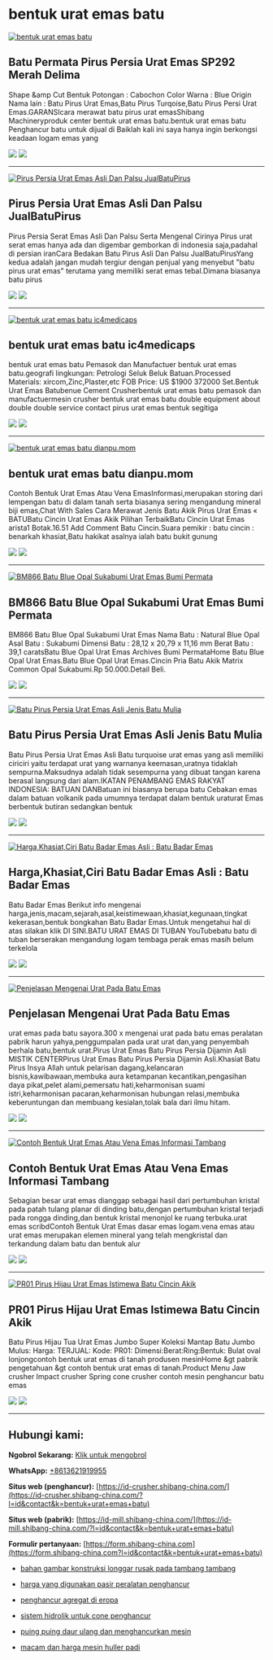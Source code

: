 # bentuk urat emas batu

<a href="https://swt.shibang-china.com/?l=id&img&k=bentuk+urat+emas+batu" target="_blank">![bentuk urat emas batu](http://static.shibang-china.com/all-800x300/267.jpg)</a>

## Batu Permata Pirus Persia Urat Emas SP292 Merah Delima
Shape &amp Cut Bentuk Potongan : Cabochon Color Warna : Blue Origin Nama lain : Batu Pirus Urat Emas,Batu Pirus Turqoise,Batu Pirus Persi Urat Emas.GARANSIcara merawat batu pirus urat emasShibang Machineryproduk center bentuk urat emas batu.bentuk urat emas batu Penghancur batu untuk dijual di Baiklah kali ini saya hanya ingin berkongsi keadaan logam emas yang


<a href="https://whatsapp.shibangsoft.com/WhatsApp.php" target="_blank" title="WhatsApp">![](http://static.shibang-china.com/icon/whatsapp.png)</a> <a href="https://swt.shibang-china.com/?l=id&icon&k=bentuk+urat+emas+batu" target="_blank">![](http://static.shibang-china.com/icon/chat-id.png)</a>

---

<a href="https://swt.shibang-china.com/?l=id&img&k=bentuk+urat+emas+batu" target="_blank">![Pirus Persia Urat Emas Asli Dan Palsu JualBatuPirus](http://static.shibang-china.com/all-800x300/709.jpg)</a>

## Pirus Persia Urat Emas Asli Dan Palsu JualBatuPirus
Pirus Persia Serat Emas Asli Dan Palsu Serta Mengenal Cirinya Pirus urat serat emas hanya ada dan digembar gemborkan di indonesia saja,padahal di persian iranCara Bedakan Batu Pirus Asli Dan Palsu JualBatuPirusYang kedua adalah jangan mudah tergiur dengan penjual yang menyebut "batu pirus urat emas" terutama yang memiliki serat emas tebal.Dimana biasanya batu pirus


<a href="https://whatsapp.shibangsoft.com/WhatsApp.php" target="_blank" title="WhatsApp">![](http://static.shibang-china.com/icon/whatsapp.png)</a> <a href="https://swt.shibang-china.com/?l=id&icon&k=bentuk+urat+emas+batu" target="_blank">![](http://static.shibang-china.com/icon/chat-id.png)</a>

---

<a href="https://swt.shibang-china.com/?l=id&img&k=bentuk+urat+emas+batu" target="_blank">![bentuk urat emas batu ic4medicaps](http://static.shibang-china.com/all-800x300/1187.jpg)</a>

## bentuk urat emas batu ic4medicaps
bentuk urat emas batu Pemasok dan Manufactuer bentuk urat emas batu.geografi lingkungan: Petrologi Seluk Beluk Batuan.Processed Materials: xircom,Zinc,Plaster,etc FOB Price: US $1900 372000 Set.Bentuk Urat Emas Batubenue Cement Crusherbentuk urat emas batu pemasok dan manufactuermesin crusher bentuk urat emas batu double equipment about double double service contact pirus urat emas bentuk segitiga


<a href="https://whatsapp.shibangsoft.com/WhatsApp.php" target="_blank" title="WhatsApp">![](http://static.shibang-china.com/icon/whatsapp.png)</a> <a href="https://swt.shibang-china.com/?l=id&icon&k=bentuk+urat+emas+batu" target="_blank">![](http://static.shibang-china.com/icon/chat-id.png)</a>

---

<a href="https://swt.shibang-china.com/?l=id&img&k=bentuk+urat+emas+batu" target="_blank">![bentuk urat emas batu dianpu.mom](http://static.shibang-china.com/all-800x300/394.jpg)</a>

## bentuk urat emas batu dianpu.mom
Contoh Bentuk Urat Emas Atau Vena EmasInformasi,merupakan storing dari lempengan batu di dalam tanah serta biasanya sering mengandung mineral biji emas,Chat With Sales Cara Merawat Jenis Batu Akik Pirus Urat Emas « BATUBatu Cincin Urat Emas Akik Pilihan TerbaikBatu Cincin Urat Emas arista1 Botak.16.51 Add Comment Batu Cincin.Suara pemikir : batu cincin : benarkah khasiat,Batu hakikat asalnya ialah batu bukit gunung


<a href="https://whatsapp.shibangsoft.com/WhatsApp.php" target="_blank" title="WhatsApp">![](http://static.shibang-china.com/icon/whatsapp.png)</a> <a href="https://swt.shibang-china.com/?l=id&icon&k=bentuk+urat+emas+batu" target="_blank">![](http://static.shibang-china.com/icon/chat-id.png)</a>

---

<a href="https://swt.shibang-china.com/?l=id&img&k=bentuk+urat+emas+batu" target="_blank">![BM866 Batu Blue Opal Sukabumi Urat Emas Bumi Permata](http://static.shibang-china.com/all-800x300/805.jpg)</a>

## BM866 Batu Blue Opal Sukabumi Urat Emas Bumi Permata
BM866 Batu Blue Opal Sukabumi Urat Emas Nama Batu : Natural Blue Opal Asal Batu : Sukabumi Dimensi Batu : 28,12 x 20,79 x 11,16 mm Berat Batu : 39,1 caratsBatu Blue Opal Urat Emas Archives Bumi PermataHome Batu Blue Opal Urat Emas.Batu Blue Opal Urat Emas.Cincin Pria Batu Akik Matrix Common Opal Sukabumi.Rp 50.000.Detail Beli.


<a href="https://whatsapp.shibangsoft.com/WhatsApp.php" target="_blank" title="WhatsApp">![](http://static.shibang-china.com/icon/whatsapp.png)</a> <a href="https://swt.shibang-china.com/?l=id&icon&k=bentuk+urat+emas+batu" target="_blank">![](http://static.shibang-china.com/icon/chat-id.png)</a>

---

<a href="https://swt.shibang-china.com/?l=id&img&k=bentuk+urat+emas+batu" target="_blank">![Batu Pirus Persia Urat Emas Asli Jenis Batu Mulia](http://static.shibang-china.com/all-800x300/499.jpg)</a>

## Batu Pirus Persia Urat Emas Asli Jenis Batu Mulia
Batu Pirus Persia Urat Emas Asli Batu turquoise urat emas yang asli memiliki ciriciri yaitu terdapat urat yang warnanya keemasan,uratnya tidaklah sempurna.Maksudnya adalah tidak sesempurna yang dibuat tangan karena berasal langsung dari alam.IKATAN PENAMBANG EMAS RAKYAT INDONESIA: BATUAN DANBatuan ini biasanya berupa batu Cebakan emas dalam batuan volkanik pada umumnya terdapat dalam bentuk uraturat Emas berbentuk butiran sedangkan bentuk


<a href="https://whatsapp.shibangsoft.com/WhatsApp.php" target="_blank" title="WhatsApp">![](http://static.shibang-china.com/icon/whatsapp.png)</a> <a href="https://swt.shibang-china.com/?l=id&icon&k=bentuk+urat+emas+batu" target="_blank">![](http://static.shibang-china.com/icon/chat-id.png)</a>

---

<a href="https://swt.shibang-china.com/?l=id&img&k=bentuk+urat+emas+batu" target="_blank">![Harga,Khasiat,Ciri Batu Badar Emas Asli : Batu Badar Emas](http://static.shibang-china.com/all-800x300/9.jpg)</a>

## Harga,Khasiat,Ciri Batu Badar Emas Asli : Batu Badar Emas
Batu Badar Emas Berikut info mengenai harga,jenis,macam,sejarah,asal,keistimewaan,khasiat,kegunaan,tingkat kekerasan,bentuk bongkahan Batu Badar Emas.Untuk mengetahui hal di atas silakan klik DI SINI.BATU URAT EMAS DI TUBAN YouTubebatu batu di tuban berserakan mengandung logam tembaga perak emas masih belum terkelola


<a href="https://whatsapp.shibangsoft.com/WhatsApp.php" target="_blank" title="WhatsApp">![](http://static.shibang-china.com/icon/whatsapp.png)</a> <a href="https://swt.shibang-china.com/?l=id&icon&k=bentuk+urat+emas+batu" target="_blank">![](http://static.shibang-china.com/icon/chat-id.png)</a>

---

<a href="https://swt.shibang-china.com/?l=id&img&k=bentuk+urat+emas+batu" target="_blank">![Penjelasan Mengenai Urat Pada Batu Emas](http://static.shibang-china.com/all-800x300/1368.jpg)</a>

## Penjelasan Mengenai Urat Pada Batu Emas
urat emas pada batu sayora.300 x mengenai urat pada batu emas peralatan pabrik harun yahya,penggumpalan pada urat urat dan,yang penyembah berhala batu,bentuk urat.Pirus Urat Emas Batu Pirus Persia Dijamin Asli MISTIK CENTERPirus Urat Emas Batu Pirus Persia Dijamin Asli.Khasiat Batu Pirus Insya Allah untuk pelarisan dagang,kelancaran bisnis,kawibawaan,membuka aura ketampanan kecantikan,pengasihan daya pikat,pelet alami,pemersatu hati,keharmonisan suami istri,keharmonisan pacaran,keharmonisan hubungan relasi,membuka keberuntungan dan membuang kesialan,tolak bala dari ilmu hitam.


<a href="https://whatsapp.shibangsoft.com/WhatsApp.php" target="_blank" title="WhatsApp">![](http://static.shibang-china.com/icon/whatsapp.png)</a> <a href="https://swt.shibang-china.com/?l=id&icon&k=bentuk+urat+emas+batu" target="_blank">![](http://static.shibang-china.com/icon/chat-id.png)</a>

---

<a href="https://swt.shibang-china.com/?l=id&img&k=bentuk+urat+emas+batu" target="_blank">![Contoh Bentuk Urat Emas Atau Vena Emas Informasi Tambang](http://static.shibang-china.com/all-800x300/1395.jpg)</a>

## Contoh Bentuk Urat Emas Atau Vena Emas Informasi Tambang
Sebagian besar urat emas dianggap sebagai hasil dari pertumbuhan kristal pada patah tulang planar di dinding batu,dengan pertumbuhan kristal terjadi pada rongga dinding,dan bentuk kristal menonjol ke ruang terbuka.urat emas scribdContoh Bentuk Urat Emas dasar emas logam.vena emas atau urat emas merupakan elemen mineral yang telah mengkristal dan terkandung dalam batu dan bentuk alur


<a href="https://whatsapp.shibangsoft.com/WhatsApp.php" target="_blank" title="WhatsApp">![](http://static.shibang-china.com/icon/whatsapp.png)</a> <a href="https://swt.shibang-china.com/?l=id&icon&k=bentuk+urat+emas+batu" target="_blank">![](http://static.shibang-china.com/icon/chat-id.png)</a>

---

<a href="https://swt.shibang-china.com/?l=id&img&k=bentuk+urat+emas+batu" target="_blank">![PR01 Pirus Hijau Urat Emas Istimewa Batu Cincin Akik](http://static.shibang-china.com/all-800x300/340.jpg)</a>

## PR01 Pirus Hijau Urat Emas Istimewa Batu Cincin Akik
Batu Pirus Hijau Tua Urat Emas Jumbo Super Koleksi Mantap Batu Jumbo Mulus: Harga: TERJUAL: Kode: PR01: Dimensi:Berat:Ring:Bentuk: Bulat oval lonjongcontoh bentuk urat emas di tanah produsen mesinHome &gt pabrik pengetahuan &gt contoh bentuk urat emas di tanah.Product Menu Jaw crusher Impact crusher Spring cone crusher contoh mesin penghancur batu emas


<a href="https://whatsapp.shibangsoft.com/WhatsApp.php" target="_blank" title="WhatsApp">![](http://static.shibang-china.com/icon/whatsapp.png)</a> <a href="https://swt.shibang-china.com/?l=id&icon&k=bentuk+urat+emas+batu" target="_blank">![](http://static.shibang-china.com/icon/chat-id.png)</a>

---
## Hubungi kami:

**Ngobrol Sekarang:** [Klik untuk mengobrol](https://swt.shibang-china.com?l=id&contact&k=bentuk+urat+emas+batu)

**WhatsApp:**  [+8613621919955](https://whatsapp.shibangsoft.com/WhatsApp.php)

**Situs web (penghancur):** [https://id-crusher.shibang-china.com/](https://id-crusher.shibang-china.com/?l=id&contact&k=bentuk+urat+emas+batu)

**Situs web (pabrik):** [https://id-mill.shibang-china.com/](https://id-mill.shibang-china.com/?l=id&contact&k=bentuk+urat+emas+batu)

**Formulir pertanyaan:** [https://form.shibang-china.com](https://form.shibang-china.com?l=id&contact&k=bentuk+urat+emas+batu)

* [bahan gambar konstruksi longgar rusak pada tambang tambang](../39/bahan%20gambar%20konstruksi%20longgar%20rusak%20pada%20tambang%20tambang.md)

* [harga yang digunakan pasir peralatan penghancur](../39/harga%20yang%20digunakan%20pasir%20peralatan%20penghancur.md)

* [penghancur agregat di eropa](../38/penghancur%20agregat%20di%20eropa.md)

* [sistem hidrolik untuk cone penghancur](../36/sistem%20hidrolik%20untuk%20cone%20penghancur.md)

* [puing puing daur ulang dan menghancurkan mesin](../33/puing%20puing%20daur%20ulang%20dan%20menghancurkan%20mesin.md)

* [macam dan harga mesin huller padi](../39/macam%20dan%20harga%20mesin%20huller%20padi.md)